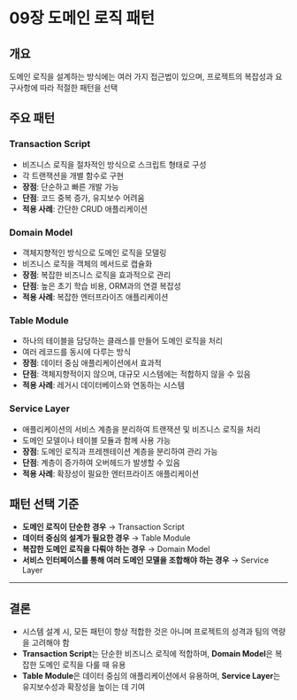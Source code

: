 # 09장 도메인 로직 패턴

## 개요
도메인 로직을 설계하는 방식에는 여러 가지 접근법이 있으며, 프로젝트의 복잡성과 요구사항에 따라 적절한 패턴을 선택

## 주요 패턴

### Transaction Script
- 비즈니스 로직을 절차적인 방식으로 스크립트 형태로 구성
- 각 트랜잭션을 개별 함수로 구현
- **장점**: 단순하고 빠른 개발 가능
- **단점**: 코드 중복 증가, 유지보수 어려움
- **적용 사례**: 간단한 CRUD 애플리케이션

### Domain Model
- 객체지향적인 방식으로 도메인 로직을 모델링
- 비즈니스 로직을 객체의 메서드로 캡슐화
- **장점**: 복잡한 비즈니스 로직을 효과적으로 관리
- **단점**: 높은 초기 학습 비용, ORM과의 연결 복잡성
- **적용 사례**: 복잡한 엔터프라이즈 애플리케이션

### Table Module
- 하나의 테이블을 담당하는 클래스를 만들어 도메인 로직을 처리
- 여러 레코드를 동시에 다루는 방식
- **장점**: 데이터 중심 애플리케이션에서 효과적
- **단점**: 객체지향적이지 않으며, 대규모 시스템에는 적합하지 않을 수 있음
- **적용 사례**: 레거시 데이터베이스와 연동하는 시스템

### Service Layer
- 애플리케이션의 서비스 계층을 분리하여 트랜잭션 및 비즈니스 로직을 처리
- 도메인 모델이나 테이블 모듈과 함께 사용 가능
- **장점**: 도메인 로직과 프레젠테이션 계층을 분리하여 관리 가능
- **단점**: 계층이 증가하여 오버헤드가 발생할 수 있음
- **적용 사례**: 확장성이 필요한 엔터프라이즈 애플리케이션

## 패턴 선택 기준
- **도메인 로직이 단순한 경우** → Transaction Script
- **데이터 중심의 설계가 필요한 경우** → Table Module
- **복잡한 도메인 로직을 다뤄야 하는 경우** → Domain Model
- **서비스 인터페이스를 통해 여러 도메인 모델을 조합해야 하는 경우** → Service Layer

---

## 결론
- 시스템 설계 시, 모든 패턴이 항상 적합한 것은 아니며 프로젝트의 성격과 팀의 역량을 고려해야 함
- **Transaction Script**는 단순한 비즈니스 로직에 적합하며, **Domain Model**은 복잡한 도메인 로직을 다룰 때 유용
- **Table Module**은 데이터 중심의 애플리케이션에서 유용하며, **Service Layer**는 유지보수성과 확장성을 높이는 데 기여
